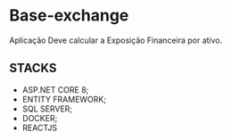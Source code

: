 # Base-exchange
Aplicação Deve calcular a Exposição Financeira por ativo.

## STACKS
- ASP.NET CORE 8;
- ENTITY FRAMEWORK;
- SQL SERVER;
- DOCKER;
- REACTJS
